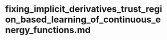 # fixing_implicit_derivatives_trust_region_based_learning_of_continuous_energy_functions.md

<!-- REFERENCE -->
